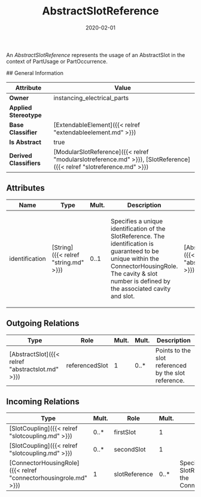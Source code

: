 ﻿---
title: AbstractSlotReference
toc: false
type: specs
date: "2020-02-01"
draft: false
specification: VEC
version: 1.2.0
documentType: "Recommendation"
elementType: Class
classes:
  - AbstractSlotReference
menu_name: vec-1.2.0
---
<p> An <i>AbstractSlotReference</i> represents the usage of an AbstractSlot in the context of PartUsage or PartOccurrence.      </p>
## General Information

| Attribute               | Value |
|-------------------------|-------|
| **Owner**               | instancing_electrical_parts |
| **Applied Stereotype**  |   |
| **Base Classifier**     | [ExtendableElement]({{< relref "extendableelement.md" >}})<br/>  |
| **Is Abstract**         | true |
| **Derived Classifiers** | [ModularSlotReference]({{< relref "modularslotreference.md" >}}), [SlotReference]({{< relref "slotreference.md" >}}) |

## Attributes
|  Name  |  Type  |  Mult.  |  Description  |  Owning Classifier  |
|--------|--------|---------|---------------|--------------|
|identification | [String]({{< relref "string.md" >}}) | 0..1 | <p> Specifies a unique identification of the SlotReference. The identification is guaranteed to be unique within the ConnectorHousingRole. The cavity &amp; slot number is defined by the associated cavity and slot.      </p> | [AbstractSlotReference]({{< relref "abstractslotreference.md" >}}) |

## Outgoing Relations
|    Type  |   Role   |   Mult.   |   Mult.   |   Description   |
|----------|----------|-----------|-----------|-----------------|
| [AbstractSlot]({{< relref "abstractslot.md" >}}) | referencedSlot | 1 | 0..* | Points to the slot referenced by the slot reference. |
##  Incoming Relations
|    Type  |   Mult.  |   Role    |   Mult.   |   Description  |
|----------|----------|-----------|-----------|----------------|
| [SlotCoupling]({{< relref "slotcoupling.md" >}}) | 0..* | firstSlot | 1 |  |
| [SlotCoupling]({{< relref "slotcoupling.md" >}}) | 0..* | secondSlot | 1 |  |
| [ConnectorHousingRole]({{< relref "connectorhousingrole.md" >}}) | 1 | slotReference | 0..* | Specifies the SlotReferences used in the ConnectorHousingRole. |
